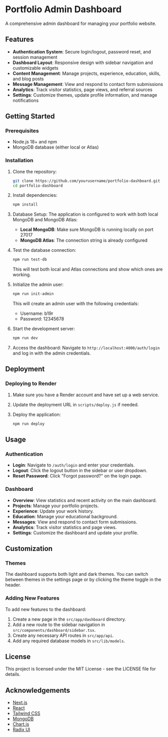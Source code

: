 # Portfolio Admin Dashboard

A comprehensive admin dashboard for managing your portfolio website.

## Features

- **Authentication System**: Secure login/logout, password reset, and session management
- **Dashboard Layout**: Responsive design with sidebar navigation and customizable widgets
- **Content Management**: Manage projects, experience, education, skills, and blog posts
- **Message Management**: View and respond to contact form submissions
- **Analytics**: Track visitor statistics, page views, and referral sources
- **Settings**: Customize themes, update profile information, and manage notifications

## Getting Started

### Prerequisites

- Node.js 18+ and npm
- MongoDB database (either local or Atlas)

### Installation

1. Clone the repository:

   ```bash
   git clone https://github.com/yourusername/portfolio-dashboard.git
   cd portfolio-dashboard
   ```

2. Install dependencies:

   ```bash
   npm install
   ```

3. Database Setup:
   The application is configured to work with both local MongoDB and MongoDB Atlas:

   - **Local MongoDB**: Make sure MongoDB is running locally on port 27017
   - **MongoDB Atlas**: The connection string is already configured

4. Test the database connection:

   ```bash
   npm run test-db
   ```

   This will test both local and Atlas connections and show which ones are working.

5. Initialize the admin user:

   ```bash
   npm run init-admin
   ```

   This will create an admin user with the following credentials:

   - Username: b19r
   - Password: 12345678

6. Start the development server:

   ```bash
   npm run dev
   ```

7. Access the dashboard:
   Navigate to `http://localhost:4000/auth/login` and log in with the admin credentials.

## Deployment

### Deploying to Render

1. Make sure you have a Render account and have set up a web service.

2. Update the deployment URL in `scripts/deploy.js` if needed.

3. Deploy the application:
   ```bash
   npm run deploy
   ```

## Usage

### Authentication

- **Login**: Navigate to `/auth/login` and enter your credentials.
- **Logout**: Click the logout button in the sidebar or user dropdown.
- **Reset Password**: Click "Forgot password?" on the login page.

### Dashboard

- **Overview**: View statistics and recent activity on the main dashboard.
- **Projects**: Manage your portfolio projects.
- **Experience**: Update your work history.
- **Education**: Manage your educational background.
- **Messages**: View and respond to contact form submissions.
- **Analytics**: Track visitor statistics and page views.
- **Settings**: Customize the dashboard and update your profile.

## Customization

### Themes

The dashboard supports both light and dark themes. You can switch between themes in the settings page or by clicking the theme toggle in the header.

### Adding New Features

To add new features to the dashboard:

1. Create a new page in the `src/app/dashboard` directory.
2. Add a new route to the sidebar navigation in `src/components/dashboard/sidebar.tsx`.
3. Create any necessary API routes in `src/app/api`.
4. Add any required database models in `src/lib/models`.

## License

This project is licensed under the MIT License - see the LICENSE file for details.

## Acknowledgements

- [Next.js](https://nextjs.org/)
- [React](https://reactjs.org/)
- [Tailwind CSS](https://tailwindcss.com/)
- [MongoDB](https://www.mongodb.com/)
- [Chart.js](https://www.chartjs.org/)
- [Radix UI](https://www.radix-ui.com/)

